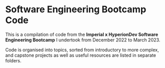 # Software Engineering Bootcamp Code

This is a compilation of code from the **Imperial x HyperionDev Software Engineering Bootcamp** I undertook from December 2022 to March 2023. 

Code is organised into topics, sorted from introductory to more complex, and capstone projects as well as useful resources are listed in separate folders.